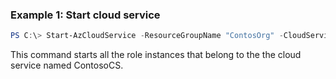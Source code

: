 ### Example 1: Start cloud service
```powershell
PS C:\> Start-AzCloudService -ResourceGroupName "ContosOrg" -CloudServiceName "ContosoCS"
```
This command starts all the role instances that belong to the the cloud service named ContosoCS.